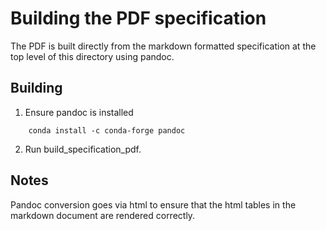 # Building the PDF specification
The PDF is built directly from the markdown formatted specification at the top level of this directory using pandoc.

## Building
1. Ensure pandoc is installed
```
    conda install -c conda-forge pandoc
```
2. Run build_specification_pdf.

## Notes
Pandoc conversion goes via html to ensure that the html tables in the markdown document are rendered correctly.
